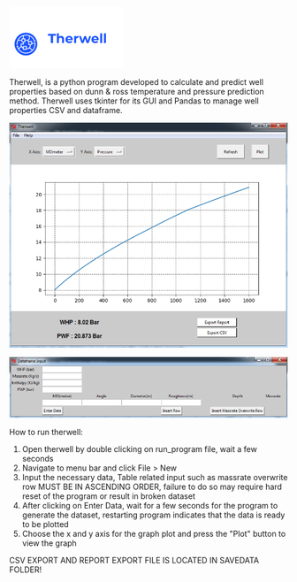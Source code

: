                

![Image Screencapture1](therlogo.png)

Therwell, is a python program developed to calculate and predict well properties based on dunn & ross temperature and pressure prediction method. Therwell uses tkinter for its GUI and Pandas to manage well properties CSV and dataframe.

![Screencapture1](thercapture.png)

![Image Screencapture1](thercapt.png)


How to run therwell:
1. Open therwell by double clicking on run_program file, wait a few seconds
2. Navigate to menu bar and click File > New
3. Input the necessary data, Table related input such as massrate overwrite row MUST BE IN ASCENDING ORDER, 
   failure to do so may require hard reset of the program or result in broken dataset
4. After clicking on Enter Data, wait for a few seconds for the program to generate the dataset, 
   restarting program indicates that the data is ready to be plotted
5. Choose the x and y axis for the graph plot and press the "Plot" button to view the graph

CSV EXPORT AND REPORT EXPORT FILE IS LOCATED IN SAVEDATA FOLDER!
